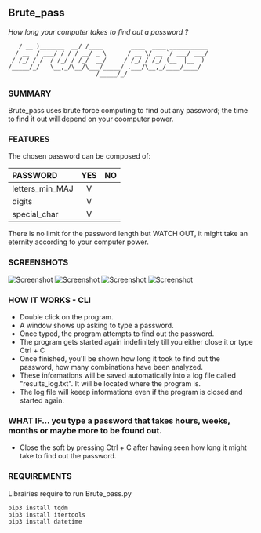 ## Brute_pass
_How long your computer takes to find out a password ?_
```    ____             __                                  
   / __ )_______  __/ /____        ____  ____ ___________
  / __  / ___/ / / / __/ _ \      / __ \/ __ `/ ___/ ___/
 / /_/ / /  / /_/ / /_/  __/     / /_/ / /_/ (__  |__  ) 
/_____/_/   \__,_/\__/\___/_____/ .___/\__,_/____/____/  
                         /_____/_/                       
```

### SUMMARY
Brute_pass uses brute force computing to find out any password; the time to find it out will depend on your coomputer power. 

### FEATURES
The chosen password can be composed of:

| PASSWORD         |       YES       |       NO      |
|:-----------------|:---------------:| -------------:|
| letters_min_MAJ  |        V        |               |
| digits           |        V        |               |
| special_char     |        V        |               |

There is no limit for the password length but WATCH OUT, it might take an eternity according to your computer power.

### SCREENSHOTS
![Screenshot](https://github.com/gelndjj/PWD_Encrypted/blob/main/img/screen1.png)
![Screenshot](https://github.com/gelndjj/PWD_Encrypted/blob/main/img/screen2.png)
![Screenshot](https://github.com/gelndjj/PWD_Encrypted/blob/main/img/screen3.png)
![Screenshot](https://github.com/gelndjj/PWD_Encrypted/blob/main/img/screen4.png)


### HOW IT WORKS - CLI
* Double click on the program.
* A window shows up asking to type a password.
* Once typed, the program attempts to find out the password.
* The program gets started again indefinitely till you either close it or type Ctrl + C
* Once finished, you'll be shown how long it took to find out the password, how many combinations have been analyzed.
* These informations will be saved automatically into a log file called "results_log.txt". It will be located where the program is.
* The log file will keeep informations even if the program is closed and started again.

### WHAT IF... you type a password that takes hours,  weeks, months or maybe more to be found out.
* Close the soft by pressing Ctrl + C after having seen how long it might take to find out the password.

### REQUIREMENTS
Librairies require to run Brute_pass.py

```
pip3 install tqdm
pip3 install itertools
pip3 install datetime

```
